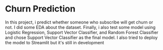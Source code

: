 # Churn Prediction
In this project, i predict whether someone who subscribe will get churn or not. I did some EDA about the dataset. Finally, i also test some model using Logistic Regression, Support Vector Classifier, and Random Forest Classifier and chose Support Vector Classifier as the final model. I also tried to deploy the model to Streamlit but it's still in development
